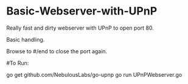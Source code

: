# Basic-Webserver-with-UPnP

Really fast and dirty webserver with UPnP to open port 80. 

Basic handling.

Browse to #/end to close the port again.

#To Run:

go get github.com/NebulousLabs/go-upnp
go run UPnPWebserver.go
